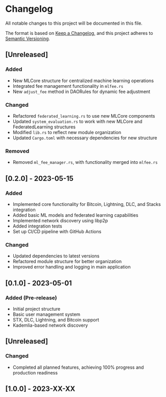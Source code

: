 # Changelog

All notable changes to this project will be documented in this file.

The format is based on [Keep a Changelog](https://keepachangelog.com/en/1.0.0/),
and this project adheres to [Semantic Versioning](https://semver.org/spec/v2.0.0.html).

## [Unreleased]

### Added

- New MLCore structure for centralized machine learning operations
- Integrated fee management functionality in `mlfee.rs`
- New `adjust_fee` method in DAORules for dynamic fee adjustment

### Changed

- Refactored `federated_learning.rs` to use new MLCore components
- Updated `system_evaluation.rs` to work with new MLCore and FederatedLearning structures
- Modified `lib.rs` to reflect new module organization
- Updated `Cargo.toml` with necessary dependencies for new structure

### Removed

- Removed `ml_fee_manager.rs`, with functionality merged into `mlfee.rs`

## [0.2.0] - 2023-05-15

### Added

- Implemented core functionality for Bitcoin, Lightning, DLC, and Stacks integration
- Added basic ML models and federated learning capabilities
- Implemented network discovery using libp2p
- Added integration tests
- Set up CI/CD pipeline with GitHub Actions

### Changed

- Updated dependencies to latest versions
- Refactored module structure for better organization
- Improved error handling and logging in main application

## [0.1.0] - 2023-05-01

### Added (Pre-release)

- Initial project structure
- Basic user management system
- STX, DLC, Lightning, and Bitcoin support
- Kademlia-based network discovery

## [Unreleased]

### Changed
- Completed all planned features, achieving 100% progress and production readiness

## [1.0.0] - 2023-XX-XX
